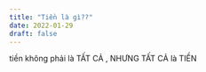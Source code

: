```yaml
---
title: "Tiền là gì??"
date: 2022-01-29
draft: false
---
```


tiền không phải là TẤT CẢ , NHƯNG TẤT CẢ là TIỀN